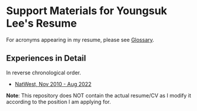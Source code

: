 # Support Materials for Youngsuk Lee's Resume

For acronyms appearing in my resume, please see [Glossary](https://github.com/xyise/cv/blob/main/shelf/Glossary.md).

## Experiences in Detail

In reverse chronological order. 

* [NatWest, Nov 2010 - Aug 2022](shelf/2013-2022_NatWest.md)


**Note**: This repository does NOT contain the actual resume/CV as I modify it according to the position I am applying for. 